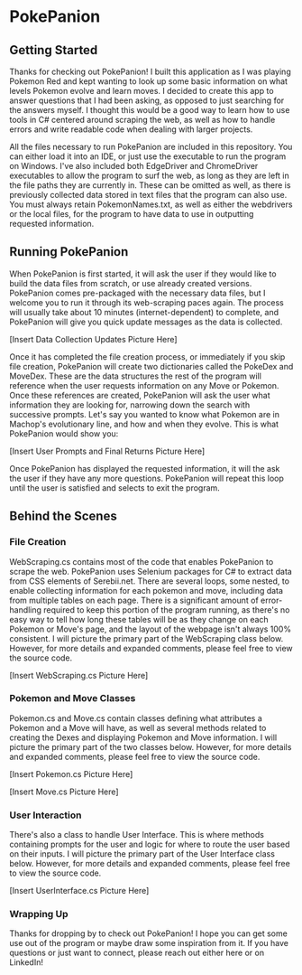 # PokePanion

## Getting Started
Thanks for checking out PokePanion! I built this application as I was playing Pokemon Red and kept wanting to look up some basic information on what levels Pokemon evolve and learn moves. I decided to create this app to answer questions that I had been asking, as opposed to just searching for the answers myself. I thought this would be a good way to learn how to use tools in C# centered around scraping the web, as well as how to handle errors and write readable code when dealing with larger projects. 

All the files necessary to run PokePanion are included in this repository. You can either load it into an IDE, or just use the executable to run the program on Windows. I've also included both EdgeDriver and ChromeDriver executables to allow the program to surf the web, as long as they are left in the file paths they are currently in. These can be omitted as well, as there is previously collected data stored in text files that the program can also use. You must always retain PokemonNames.txt, as well as either the webdrivers or the local files, for the program to have data to use in outputting requested information.

## Running PokePanion
When PokePanion is first started, it will ask the user if they would like to build the data files from scratch, or use already created versions. PokePanion comes pre-packaged with the necessary data files, but I welcome you to run it through its web-scraping paces again. The process will usually take about 10 minutes (internet-dependent) to complete, and PokePanion will give you quick update messages as the data is collected.

[Insert Data Collection Updates Picture Here]

Once it has completed the file creation process, or immediately if you skip file creation, PokePanion will create two dictionaries called the PokeDex and MoveDex. These are the data structures the rest of the program will reference when the user requests information on any Move or Pokemon. Once these references are created, PokePanion will ask the user  what information they are looking for, narrowing down the search with successive prompts. Let's say you wanted to know what Pokemon are in Machop's evolutionary line, and how and when they evolve. This is what PokePanion would show you:

[Insert User Prompts and Final Returns Picture Here]

Once PokePanion has displayed the requested information, it will the ask the user if they have any more questions. PokePanion will repeat this loop until the user is satisfied and selects to exit the program. 

## Behind the Scenes

### File Creation
WebScraping.cs contains most of the code that enables PokePanion to scrape the web. PokePanion uses Selenium packages for C# to extract data from CSS elements of Serebii.net. There are several loops, some nested, to enable collecting information for each pokemon and move, including data from multiple tables on each page. There is a significant amount of error-handling required to keep this portion of the program running, as there's no easy way to tell how long these tables will be as they change on each Pokemon or Move's page, and the layout of the webpage isn't always 100% consistent. I will picture the primary part of the WebScraping class below. However, for more details and expanded comments, please feel free to view the source code.

[Insert WebScraping.cs Picture Here]

### Pokemon and Move Classes
Pokemon.cs and Move.cs contain classes defining what attributes a Pokemon and a Move will have, as well as several methods related to creating the Dexes and displaying Pokemon and Move information. I will picture the primary part of the two classes below. However, for more details and expanded comments, please feel free to view the source code.

[Insert Pokemon.cs Picture Here]

[Insert Move.cs Picture Here]

### User Interaction
There's also a class to handle User Interface. This is where methods containing prompts for the user and logic for where to route the user based on their inputs. I will picture the primary part of the User Interface class below. However, for more details and expanded comments, please feel free to view the source code.

[Insert UserInterface.cs Picture Here]

### Wrapping Up
Thanks for dropping by to check out PokePanion! I hope you can get some use out of the program or maybe draw some inspiration from it. If you have questions or just want to connect, please reach out either here or on LinkedIn!
